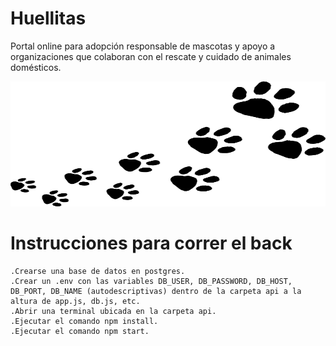 # Huellitas

Portal online para adopción responsable de mascotas y apoyo a organizaciones que colaboran con el rescate y cuidado de animales domésticos.

<img src="./api/images/Huellas.png" width = 900 height = 200>

# Instrucciones para correr el back
    .Crearse una base de datos en postgres.
    .Crear un .env con las variables DB_USER, DB_PASSWORD, DB_HOST, DB_PORT, DB_NAME (autodescriptivas) dentro de la carpeta api a la altura de app.js, db.js, etc.
    .Abrir una terminal ubicada en la carpeta api.
    .Ejecutar el comando npm install.
    .Ejecutar el comando npm start.